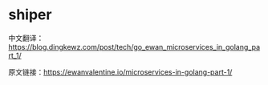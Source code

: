 # shiper

中文翻译：https://blog.dingkewz.com/post/tech/go_ewan_microservices_in_golang_part_1/

原文链接：https://ewanvalentine.io/microservices-in-golang-part-1/
